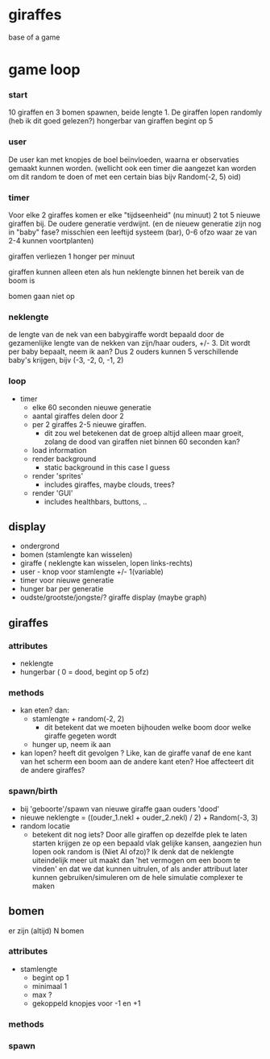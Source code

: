 # giraffes
base of a game

# game loop
### start
10 giraffen en 3 bomen spawnen, beide lengte 1. De giraffen lopen randomly (heb ik dit goed gelezen?)
hongerbar van giraffen begint op 5
### user
De user kan met knopjes de boel beïnvloeden, waarna er observaties gemaakt kunnen worden. (wellicht ook een timer die aangezet kan worden om dit random te doen of met een certain bias bijv Random(-2, 5) oid)

### timer
Voor elke 2 giraffes komen er elke "tijdseenheid" (nu minuut) 2 tot 5 nieuwe giraffen bij. De oudere generatie verdwijnt. (en de nieuew generatie zijn nog in "baby" fase? misschien een leeftijd systeem (bar), 0-6 ofzo waar ze van 2-4 kunnen voortplanten)

giraffen  verliezen 1 honger per minuut 

giraffen kunnen alleen eten als hun neklengte binnen het bereik van de boom is

bomen gaan niet op

### neklengte
 de lengte van de nek van een babygiraffe wordt bepaald door de gezamenlijke lengte van de nekken van zijn/haar ouders, +/- 3. Dit wordt per baby bepaalt, neem ik aan?
 Dus 2 ouders kunnen 5 verschillende baby's krijgen, bijv (-3, -2, 0, -1, 2)



### loop
- timer
  - elke 60 seconden nieuwe generatie
  - aantal giraffes delen door 2
  - per 2 giraffes 2-5 nieuwe giraffen.
    - dit zou wel betekenen dat de groep altijd alleen maar groeit, zolang de dood van giraffen niet binnen 60 seconden kan?
  - load information
  - render background
    - static background in this case I guess
  - render 'sprites'
    - includes giraffes, maybe clouds, trees?
  - render 'GUI'
    - includes healthbars, buttons, ..


## display
- ondergrond
- bomen (stamlengte kan wisselen)
- giraffe ( neklengte kan wisselen, lopen links-rechts)
- user - knop voor stamlengte +/- 1(variable)
- timer voor nieuwe generatie
- hunger bar per generatie
- oudste/grootste/jongste/? giraffe display (maybe graph)

## giraffes

### attributes
- neklengte
- hungerbar ( 0 = dood, begint op 5 ofz)

### methods
- kan eten? dan:
  - stamlengte + random(-2, 2)
    - dit betekent dat we moeten bijhouden welke boom door welke giraffe gegeten wordt
  - hunger up, neem ik aan
- kan lopen? heeft dit gevolgen ? Like, kan de giraffe vanaf de ene kant van het scherm een boom aan de andere kant eten?  Hoe affecteert dit de andere giraffes?

### spawn/birth
- bij 'geboorte'/spawn van nieuwe giraffe gaan ouders 'dood'
- nieuwe neklengte = ((ouder_1.nekl + ouder_2.nekl) / 2) + Random(-3, 3)
- random locatie
  - betekent dit nog iets? Door alle giraffen op dezelfde plek te laten starten krijgen ze op een bepaald vlak gelijke kansen, aangezien hun lopen ook random is (Niet AI ofzo)? Ik denk dat de neklengte uiteindelijk meer uit maakt dan 'het vermogen om een boom te vinden' en dat we dat kunnen uitrulen, of als ander attribuut later kunnen gebruiken/simuleren om de hele simulatie complexer te maken

## bomen
er zijn (altijd) N bomen

### attributes
- stamlengte
  - begint op 1
  - minimaal 1
  - max ?
  - gekoppeld knopjes voor -1 en +1

### methods

### spawn
